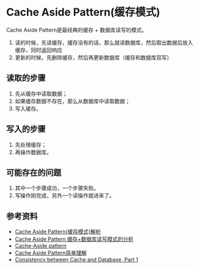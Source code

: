 # Cache Aside Pattern(缓存模式)

Cache Aside Pattern是最经典的缓存 + 数据库读写的模式。

1. 读的时候，先读缓存，缓存没有的话，那么就读数据库，然后取出数据后放入缓存，同时返回响应
2. 更新的时候，先删除缓存，然后再更新数据库（缓存和数据库双写）

## 读取的步骤

1. 先从缓存中读取数据；
2. 如果缓存数据不存在，那么从数据库中读取数据；
3. 写入缓存。

## 写入的步骤

1. 先处理缓存；
2. 再操作数据库。

## 可能存在的问题

1. 其中一个步骤成功，一个步骤失败。
2. 写操作刚完成，另外一个读操作就进来了。

## 参考资料

* [Cache Aside Pattern(缓存模式)解析](https://www.51cto.com/article/578829.html)
* [Cache Aside Pattern 缓存+数据库读写模式的分析](https://zq99299.github.io/note-book/cache-pdp/036.html#cache-aside-pattern)
* [Cache-Aside pattern](https://docs.microsoft.com/en-us/azure/architecture/patterns/cache-aside)
* [Cache Aside Pattern简单理解](https://juejin.cn/post/6916429366868049928)
* [Consistency between Cache and Database, Part 1](https://lazypro.medium.com/consistency-between-cache-and-database-part-1-f64f4a76720)
